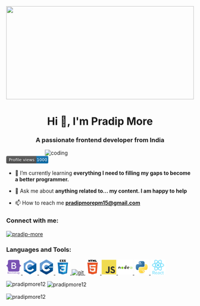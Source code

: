 <img src="https://thumbs.gfycat.com/OccasionalDamagedIggypops-max-1mb.gif" width="100%" height="250px">
<h1 align="center">Hi 👋, I'm Pradip More</h1>
<h3 align="center">A passionate frontend developer from India</h3>
<img align="right" alt="coding" width="400" src="https://cdn.dribbble.com/users/1059583/screenshots/4171367/coding-freak.gif">

<p align="left"> <svg xmlns="http://www.w3.org/2000/svg" width="113" height="20">
    <linearGradient id="b" x2="0" y2="100%">
        <stop offset="0" stop-color="#bbb" stop-opacity=".1"/>
        <stop offset="1" stop-opacity=".1"/>
    </linearGradient>
    <mask id="a">
        <rect width="113" height="20" rx="3" fill="#fff"/>
    </mask>
    <g mask="url(#a)">
        <rect width="81" height="20" fill="#555"/>
        <rect x="81" width="32" height="20" fill="#0e75b6"/>
        <rect width="113" height="20" fill="url(#b)"/>
    </g>
    <g fill="#fff" text-anchor="middle" font-family="DejaVu Sans,Verdana,Geneva,sans-serif" font-size="11">
        <text x="41.5" y="15" fill="#010101" fill-opacity=".3">Profile views</text>
        <text x="41.5" y="14">Profile views</text>
        <text x="96" y="15" fill="#010101" fill-opacity=".3">232</text>
        <text x="96" y="14">1000</text>
    </g>
</svg></p>

- 🌱 I’m currently learning **everything I need to filling my gaps to become a better programmer.**

- 💬 Ask me about **anything related to... my content. I am happy to help**

- 📫 How to reach me **pradipmorepm15@gmail.com**

<h3 align="left">Connect with me:</h3>
<p align="left">
<a href="https://linkedin.com/in/pradip-more" target="blank"><img align="center" src="https://raw.githubusercontent.com/rahuldkjain/github-profile-readme-generator/master/src/images/icons/Social/linked-in-alt.svg" alt="pradip-more" height="30" width="40" /></a>
</p>

<h3 align="left">Languages and Tools:</h3>
<p align="left"> <a href="https://getbootstrap.com" target="_blank" rel="noreferrer"> <img src="https://raw.githubusercontent.com/devicons/devicon/master/icons/bootstrap/bootstrap-plain-wordmark.svg" alt="bootstrap" width="40" height="40"/> </a> <a href="https://www.cprogramming.com/" target="_blank" rel="noreferrer"> <img src="https://raw.githubusercontent.com/devicons/devicon/master/icons/c/c-original.svg" alt="c" width="40" height="40"/> </a> <a href="https://www.w3schools.com/cpp/" target="_blank" rel="noreferrer"> <img src="https://raw.githubusercontent.com/devicons/devicon/master/icons/cplusplus/cplusplus-original.svg" alt="cplusplus" width="40" height="40"/> </a> <a href="https://www.w3schools.com/css/" target="_blank" rel="noreferrer"> <img src="https://raw.githubusercontent.com/devicons/devicon/master/icons/css3/css3-original-wordmark.svg" alt="css3" width="40" height="40"/> </a> <a href="https://git-scm.com/" target="_blank" rel="noreferrer"> <img src="https://www.vectorlogo.zone/logos/git-scm/git-scm-icon.svg" alt="git" width="40" height="40"/> </a> <a href="https://www.w3.org/html/" target="_blank" rel="noreferrer"> <img src="https://raw.githubusercontent.com/devicons/devicon/master/icons/html5/html5-original-wordmark.svg" alt="html5" width="40" height="40"/> </a> <a href="https://developer.mozilla.org/en-US/docs/Web/JavaScript" target="_blank" rel="noreferrer"> <img src="https://raw.githubusercontent.com/devicons/devicon/master/icons/javascript/javascript-original.svg" alt="javascript" width="40" height="40"/> </a> <a href="https://nodejs.org" target="_blank" rel="noreferrer"> <img src="https://raw.githubusercontent.com/devicons/devicon/master/icons/nodejs/nodejs-original-wordmark.svg" alt="nodejs" width="40" height="40"/> </a> <a href="https://www.python.org" target="_blank" rel="noreferrer"> <img src="https://raw.githubusercontent.com/devicons/devicon/master/icons/python/python-original.svg" alt="python" width="40" height="40"/> </a> <a href="https://reactjs.org/" target="_blank" rel="noreferrer"> <img src="https://raw.githubusercontent.com/devicons/devicon/master/icons/react/react-original-wordmark.svg" alt="react" width="40" height="40"/> </a> </p>

<p><img align="left" src="https://github-readme-stats.vercel.app/api/top-langs?username=pradipmore12&show_icons=true&locale=en&layout=compact" alt="pradipmore12" /></p>

<p>&nbsp;<img align="center" src="https://github-readme-stats.vercel.app/api?username=pradipmore12&show_icons=true&locale=en" alt="pradipmore12" /></p>

<p><img align="center" src="https://github-readme-streak-stats.herokuapp.com/?user=pradipmore12&" alt="pradipmore12" /></p>
